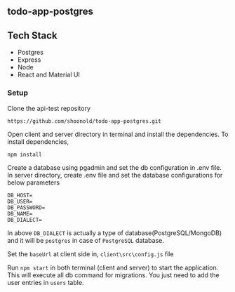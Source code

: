 ## todo-app-postgres

## Tech Stack
- Postgres
- Express
- Node
- React and Material UI

### Setup

Clone the api-test repository
```
https://github.com/shoonold/todo-app-postgres.git
```
Open client and server directory in terminal and install the dependencies. To install dependencies,
```
npm install
```
Create a database using pgadmin and set the db configuration in .env file. In server directory, create .env file and set the database configurations for below parameters
```
DB_HOST=
DB_USER=
DB_PASSWORD=
DB_NAME=
DB_DIALECT=

```
In above `DB_DIALECT` is actually a type of database(PostgreSQL/MongoDB) and it will be `postgres` in case of `PostgreSQL` database.

Set the `baseUrl` at client side in, `client\src\config.js` file

Run `npm start` in both terminal (client and server) to start the application. This will execute all db command for migrations. You just need to add the user entries in `users` table.
